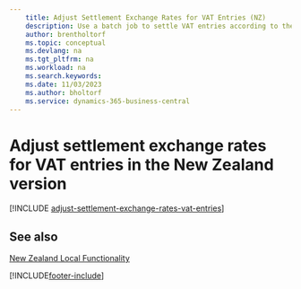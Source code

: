 ```yaml
---
    title: Adjust Settlement Exchange Rates for VAT Entries (NZ)
    description: Use a batch job to settle VAT entries according to the government exchange rates in the New Zealand version.
    author: brentholtorf
    ms.topic: conceptual
    ms.devlang: na
    ms.tgt_pltfrm: na
    ms.workload: na
    ms.search.keywords:
    ms.date: 11/03/2023
    ms.author: bholtorf
    ms.service: dynamics-365-business-central
---
```

# Adjust settlement exchange rates for VAT entries in the New Zealand version

[!INCLUDE [adjust-settlement-exchange-rates-vat-entries](../includes/AUNZ/adjust-settlement-exchange-rates-vat-entries.md)]

## See also

[New Zealand Local Functionality](new-zealand-local-functionality.md)  


[!INCLUDE[footer-include](../../includes/footer-banner.md)]